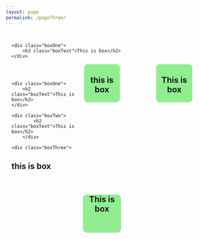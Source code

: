 ```yaml
---
layout: page
permalink: /pageThree/
---
```


<div class="wrapper">

	<div class="boxOne">
		<h2 class="boxText">This is box</h2>
	</div>
<div class="boxTwo">
			<h2 class="boxText">This is box</h2>
		</div>
		
<div class="boxThree">

<h2>this is box</h2>

</div>

</div>

<div class="wrapper">

	<div class="boxOne">
		<h2 class="boxText">This is box</h2>
	</div>

	<div class="boxTwo">
			<h2 class="boxText">This is box</h2>
		</div>
		
	<div class="boxThree">

<h2>this is box</h2>

</div>

</div>

<div class="boxSeven">
			<h2 class="boxText">This is box</h2>
		</div>
		
	

<style type="text/css">

	.boxOne{
		background-color: lightgreen;
		float:left;
		width: 20%;
		height: 100px;
		border-radius: 10%;
		text-align: center;
		position: inline-block;

	}
	.boxTwo{
		background-color: lightgreen;
		float: right;
		margin-left: 20%;
		width: 20%;
		height: 100px;
		border-radius: 10%;
		text-align: center;
		

	}
	.boxThree{
		background-color: lightgreen;
		float:right;
		width: 20%;
		height: 100px;
		border-radius: 10%;
		text-align: center;

	}
	.boxSeven{
		background-color: lightgreen;
		
		margin-left: 40%;
		margin-top: 1%;
		width: 20%;
		height: 100px;
		border-radius: 10%;
		text-align: center;

	}
	.wrapper{
		padding: 15px;


	}
	footer{
		position: sticky;
	}
</style>
